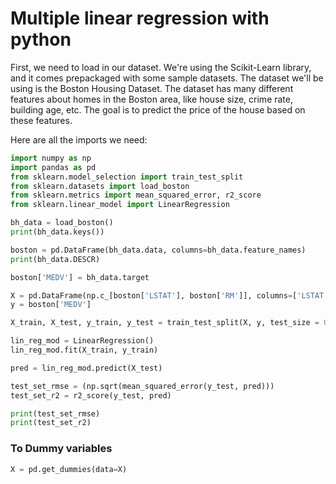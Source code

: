 # Multiple linear regression with python

First, we need to load in our dataset. We're using the Scikit-Learn library, and it comes prepackaged with some sample datasets. The dataset we'll be using is the Boston Housing Dataset. The dataset has many different features about homes in the Boston area, like house size, crime rate, building age, etc. The goal is to predict the price of the house based on these features.

Here are all the imports we need: 

```python
import numpy as np
import pandas as pd
from sklearn.model_selection import train_test_split
from sklearn.datasets import load_boston
from sklearn.metrics import mean_squared_error, r2_score
from sklearn.linear_model import LinearRegression

bh_data = load_boston()
print(bh_data.keys())

boston = pd.DataFrame(bh_data.data, columns=bh_data.feature_names)
print(bh_data.DESCR)

boston['MEDV'] = bh_data.target

X = pd.DataFrame(np.c_[boston['LSTAT'], boston['RM']], columns=['LSTAT','RM'])
y = boston['MEDV']

X_train, X_test, y_train, y_test = train_test_split(X, y, test_size = 0.2, random_state=9)

lin_reg_mod = LinearRegression()
lin_reg_mod.fit(X_train, y_train)

pred = lin_reg_mod.predict(X_test)

test_set_rmse = (np.sqrt(mean_squared_error(y_test, pred)))
test_set_r2 = r2_score(y_test, pred)

print(test_set_rmse)
print(test_set_r2)
```

### To Dummy variables

```python
X = pd.get_dummies(data=X)
```
